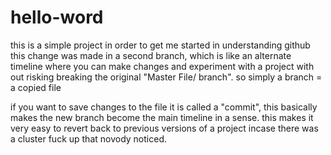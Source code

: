 
# hello-word
this is a simple project in order to get me started in understanding github this change was made in a second branch, which is like an alternate timeline where you can make changes and experiment with a project with out risking breaking the original "Master File/ branch". so simply a branch = a copied file

if you want to save changes to the file it is called a "commit", this basically makes the new branch become the main timeline in a sense. this makes it very easy to revert back to previous versions of a project incase there was a cluster fuck up that novody noticed.

